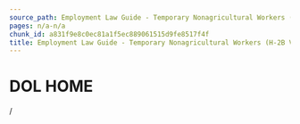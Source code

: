 ```yaml
---
source_path: Employment Law Guide - Temporary Nonagricultural Workers (H-2B Visas).md
pages: n/a-n/a
chunk_id: a831f9e8c0ec81a1f5ec889061515d9fe8517f4f
title: Employment Law Guide - Temporary Nonagricultural Workers (H-2B Visas)
---
```

# DOL HOME

/
